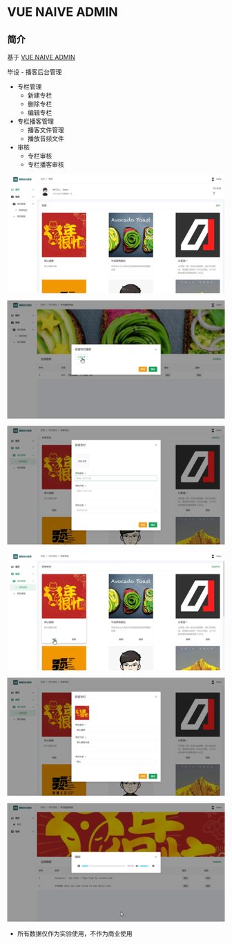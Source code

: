 # VUE NAIVE ADMIN

## 简介

基于 [VUE NAIVE ADMIN](https://github.com/zclzone/vue-naive-admin)

毕设 - 播客后台管理

- 专栏管理
  - 新建专栏
  - 删除专栏
  - 编辑专栏
- 专栏播客管理
  - 播客文件管理
  - 播放音频文件
- 审核
  - 专栏审核
  - 专栏播客审核

![](./img/img1.png)

![](./img/img2.png)

![](./img/img3.png)

![](./img/img4.png)

![](./img/img5.png)

![](./img/img6.png)

- 所有数据仅作为实验使用，不作为商业使用
